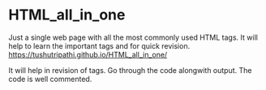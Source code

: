 # HTML_all_in_one
Just a single web page with all the most commonly used HTML tags.
It will help to learn the important tags and for quick revision.
https://tushutripathi.github.io/HTML_all_in_one/

It will help in revision of tags. Go through the code alongwith output. The code is well commented.
